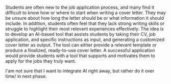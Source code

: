 Students are often new to the job application process, and many find it difficult to know how or where to start when writing a cover letter. They may be unsure about how long the letter should be or what information it should include. In addition, students often feel that they lack strong writing skills or struggle to highlight their most relevant experiences effectively. The idea is to develop an AI-based tool that assists students by taking their CV, job application, and specific instructions as input, and generating a customized cover letter as output. The tool can either provide a relevant template or produce a finalized, ready-to-use cover letter. A successful application would provide students with a tool that supports and motivates them to apply for the jobs they truly want.

I'am not sure that I want to integrate AI right away, but rather do it over time/ in next phase.